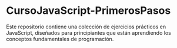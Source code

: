 # CursoJavaScript-PrimerosPasos
Este repositorio contiene una colección de ejercicios prácticos en JavaScript, diseñados para principiantes que están aprendiendo los conceptos fundamentales de programación.

